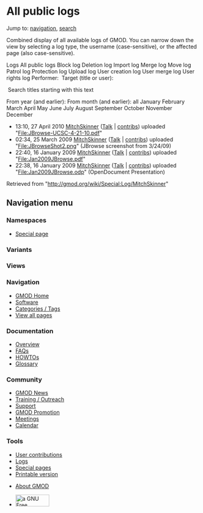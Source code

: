 <div id="mw-page-base" class="noprint">

</div>

<div id="mw-head-base" class="noprint">

</div>

<div id="content" class="mw-body" role="main">

<span id="top"></span>

<div id="mw-js-message" style="display:none;">

</div>



# <span dir="auto">All public logs</span>

<div id="bodyContent">

<div id="contentSub">

</div>

<div id="jump-to-nav" class="mw-jump">

Jump to: [navigation](#mw-navigation), [search](#p-search)

</div>

<div id="mw-content-text">

Combined display of all available logs of GMOD. You can narrow down the
view by selecting a log type, the username (case-sensitive), or the
affected page (also case-sensitive).

Logs All public logs Block log Deletion log Import log Merge log Move
log Patrol log Protection log Upload log User creation log User merge
log User rights log <span style="white-space: nowrap">Performer: </span>
<span style="white-space: nowrap">Target (title or user): </span>

 Search titles starting with this text

From year (and earlier): From month (and earlier): all January February
March April May June July August September October November December

- 13:10, 27 April 2010
  <a href="/wiki/User:MitchSkinner" class="mw-userlink"
  title="User:MitchSkinner">MitchSkinner</a>
  <span class="mw-usertoollinks">(<a
  href="/mediawiki/index.php?title=User_talk:MitchSkinner&amp;action=edit&amp;redlink=1"
  class="new"
  title="User talk:MitchSkinner (page does not exist)">Talk</a> \|
  [contribs](/wiki/Special:Contributions/MitchSkinner "Special:Contributions/MitchSkinner"))</span>
  uploaded
  "[File:JBrowse-UCSC-4-21-10.pdf](/wiki/File:JBrowse-UCSC-4-21-10.pdf "File:JBrowse-UCSC-4-21-10.pdf")"
- 02:34, 25 March 2009
  <a href="/wiki/User:MitchSkinner" class="mw-userlink"
  title="User:MitchSkinner">MitchSkinner</a>
  <span class="mw-usertoollinks">(<a
  href="/mediawiki/index.php?title=User_talk:MitchSkinner&amp;action=edit&amp;redlink=1"
  class="new"
  title="User talk:MitchSkinner (page does not exist)">Talk</a> \|
  [contribs](/wiki/Special:Contributions/MitchSkinner "Special:Contributions/MitchSkinner"))</span>
  uploaded
  "[File:JBrowseShot2.png](/wiki/File:JBrowseShot2.png "File:JBrowseShot2.png")"
  <span class="comment">(JBrowse screenshot from 3/24/09)</span>
- 22:40, 16 January 2009
  <a href="/wiki/User:MitchSkinner" class="mw-userlink"
  title="User:MitchSkinner">MitchSkinner</a>
  <span class="mw-usertoollinks">(<a
  href="/mediawiki/index.php?title=User_talk:MitchSkinner&amp;action=edit&amp;redlink=1"
  class="new"
  title="User talk:MitchSkinner (page does not exist)">Talk</a> \|
  [contribs](/wiki/Special:Contributions/MitchSkinner "Special:Contributions/MitchSkinner"))</span>
  uploaded
  "[File:Jan2009JBrowse.pdf](/wiki/File:Jan2009JBrowse.pdf "File:Jan2009JBrowse.pdf")"
- 22:38, 16 January 2009
  <a href="/wiki/User:MitchSkinner" class="mw-userlink"
  title="User:MitchSkinner">MitchSkinner</a>
  <span class="mw-usertoollinks">(<a
  href="/mediawiki/index.php?title=User_talk:MitchSkinner&amp;action=edit&amp;redlink=1"
  class="new"
  title="User talk:MitchSkinner (page does not exist)">Talk</a> \|
  [contribs](/wiki/Special:Contributions/MitchSkinner "Special:Contributions/MitchSkinner"))</span>
  uploaded
  "[File:Jan2009JBrowse.odp](/wiki/File:Jan2009JBrowse.odp "File:Jan2009JBrowse.odp")"
  <span class="comment">(OpenDocument Presentation)</span>

</div>

<div class="printfooter">

Retrieved from "<http://gmod.org/wiki/Special:Log/MitchSkinner>"

</div>

<div id="catlinks" class="catlinks catlinks-allhidden">

</div>

<div class="visualClear">

</div>

</div>

</div>

<div id="mw-navigation">

## Navigation menu

<div id="mw-head">



<div id="left-navigation">

<div id="p-namespaces" class="vectorTabs" role="navigation"
aria-labelledby="p-namespaces-label">

### Namespaces

- <span id="ca-nstab-special">[Special
  page](/wiki/Special:Log/MitchSkinner "This is a special page, you cannot edit the page itself")</span>

</div>

<div id="p-variants" class="vectorMenu emptyPortlet" role="navigation"
aria-labelledby="p-variants-label">

### 

### Variants[](#)

<div class="menu">

</div>

</div>

</div>

<div id="right-navigation">

<div id="p-views" class="vectorTabs emptyPortlet" role="navigation"
aria-labelledby="p-views-label">

### Views

</div>



</div>



</div>

</div>

</div>

<div id="mw-panel">

<div id="p-logo" role="banner">

<a href="/wiki/Main_Page"
style="background-image: url(http://gmod.org/images/GMOD-cogs.png);"
title="Visit the main page"></a>

</div>

<div id="p-Navigation" class="portal" role="navigation"
aria-labelledby="p-Navigation-label">

### Navigation

<div class="body">

- <span id="n-GMOD-Home">[GMOD Home](/wiki/Main_Page)</span>
- <span id="n-Software">[Software](/wiki/GMOD_Components)</span>
- <span id="n-Categories-.2F-Tags">[Categories /
  Tags](/wiki/Categories)</span>
- <span id="n-View-all-pages">[View all
  pages](/wiki/Special:AllPages)</span>

</div>

</div>

<div id="p-Documentation" class="portal" role="navigation"
aria-labelledby="p-Documentation-label">

### Documentation

<div class="body">

- <span id="n-Overview">[Overview](/wiki/Overview)</span>
- <span id="n-FAQs">[FAQs](/wiki/Category:FAQ)</span>
- <span id="n-HOWTOs">[HOWTOs](/wiki/Category:HOWTO)</span>
- <span id="n-Glossary">[Glossary](/wiki/Glossary)</span>

</div>

</div>

<div id="p-Community" class="portal" role="navigation"
aria-labelledby="p-Community-label">

### Community

<div class="body">

- <span id="n-GMOD-News">[GMOD News](/wiki/GMOD_News)</span>
- <span id="n-Training-.2F-Outreach">[Training /
  Outreach](/wiki/Training_and_Outreach)</span>
- <span id="n-Support">[Support](/wiki/Support)</span>
- <span id="n-GMOD-Promotion">[GMOD
  Promotion](/wiki/GMOD_Promotion)</span>
- <span id="n-Meetings">[Meetings](/wiki/Meetings)</span>
- <span id="n-Calendar">[Calendar](/wiki/Calendar)</span>

</div>

</div>

<div id="p-tb" class="portal" role="navigation"
aria-labelledby="p-tb-label">

### Tools

<div class="body">

- <span id="t-contributions">[User
  contributions](/wiki/Special:Contributions/MitchSkinner "A list of contributions of this user")</span>
- <span id="t-log">[Logs](/wiki/Special:Log/MitchSkinner)</span>
- <span id="t-specialpages"><a href="/wiki/Special:SpecialPages" accesskey="q"
  title="A list of all special pages [q]">Special pages</a></span>
- <span id="t-print"><a
  href="/mediawiki/index.php?title=Special:Log/MitchSkinner&amp;printable=yes"
  rel="alternate" accesskey="p"
  title="Printable version of this page [p]">Printable version</a></span>

</div>

</div>

</div>

</div>

<div id="footer" role="contentinfo">

- <span id="footer-places-about">[About
  GMOD](/wiki/GMOD:About "GMOD:About")</span>

<!-- -->

- <span id="footer-copyrightico">[<img src="http://www.gnu.org/graphics/gfdl-logo-small.png" width="88"
  height="31" alt="a GNU Free Documentation License" />](http://www.gnu.org/licenses/fdl-1.3.html)</span>


<div style="clear:both">

</div>

</div>
